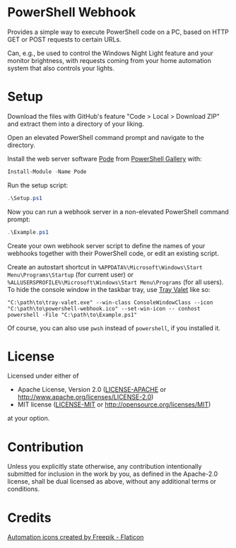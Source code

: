 # PowerShell Webhook

Provides a simple way to execute PowerShell code on a PC, based on HTTP GET or POST requests to certain URLs.

Can, e.g., be used to control the Windows Night Light feature and your monitor brightness, with requests coming from your home automation system that also controls your lights.

# Setup

Download the files with GitHub's feature "Code > Local > Download ZIP" and extract them into a directory of your liking.

Open an elevated PowerShell command prompt and navigate to the directory.

Install the web server software [Pode](https://badgerati.github.io/Pode/) from [PowerShell Gallery](https://www.powershellgallery.com/packages/Pode) with:

```powershell
Install-Module -Name Pode
```

Run the setup script:

```powershell
.\Setup.ps1
```

Now you can run a webhook server in a non-elevated PowerShell command prompt:

```powershell
.\Example.ps1
```

Create your own webhook server script to define the names of your webhooks together with their PowerShell code, or edit an existing script.

Create an autostart shortcut in `%APPDATA%\Microsoft\Windows\Start Menu\Programs\Startup` (for current user) or `%ALLUSERSPROFILE%\Microsoft\Windows\Start Menu\Programs` (for all users). To hide the console window in the taskbar tray, use [Tray Valet](https://github.com/Enyium/tray-valet-rs) like so:

```
"C:\path\to\tray-valet.exe" --win-class ConsoleWindowClass --icon "C:\path\to\powershell-webhook.ico" --set-win-icon -- conhost powershell -File "C:\path\to\Example.ps1"
```

Of course, you can also use `pwsh` instead of `powershell`, if you installed it.

# License

Licensed under either of

* Apache License, Version 2.0
  ([LICENSE-APACHE](LICENSE-APACHE) or http://www.apache.org/licenses/LICENSE-2.0)
* MIT license
  ([LICENSE-MIT](LICENSE-MIT) or http://opensource.org/licenses/MIT)

at your option.

# Contribution

Unless you explicitly state otherwise, any contribution intentionally submitted for inclusion in the work by you, as defined in the Apache-2.0 license, shall be dual licensed as above, without any additional terms or conditions.

# Credits

<a href="https://www.flaticon.com/free-icons/automation" title="automation icons">Automation icons created by Freepik - Flaticon</a>
